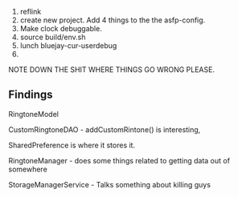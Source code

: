 1. reflink
2. create new project. Add 4 things to the the asfp-config.
3. Make clock debuggable.
4. source build/env.sh
5. lunch bluejay-cur-userdebug
6. 


NOTE DOWN THE SHIT WHERE THINGS GO WRONG PLEASE. 



## Findings
RingtoneModel

CustomRingtoneDAO - addCustomRintone() is interesting, 

SharedPreference is where it stores it.

RingtoneManager - does some things related to getting data out of somewhere

StorageManagerService - Talks something about killing guys
